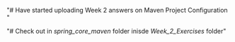 "# Have started uploading Week 2 answers on Maven Project Configuration "

"# Check out in _spring_core_maven_ folder inisde _Week_2_Exercises_ folder"
